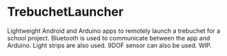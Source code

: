 # TrebuchetLauncher
Lightweight Android and Arduino apps to remotely launch a trebuchet for a school project. Bluetooth is used to communicate between the app and Arduino. Light strips are also used. 9DOF sensor can also be used. WIP.
